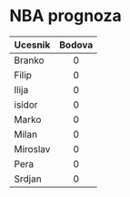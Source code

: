 # NBA prognoza

| Ucesnik        | Bodova
| ------------- |:-------------:|
| Branko      | 0 |
| Filip      | 0 |
| Ilija | 0 |
| isidor      | 0 |
| Marko      | 0 |
| Milan     | 0 |
| Miroslav | 0 |
| Pera | 0 |
| Srdjan | 0 |